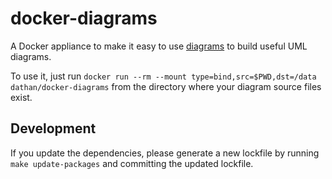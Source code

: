 docker-diagrams
===============

A Docker appliance to make it easy to use [diagrams](https://github.com/francoislaberge/diagrams) to build
useful UML diagrams.

To use it, just run `docker run --rm --mount type=bind,src=$PWD,dst=/data dathan/docker-diagrams` from the directory where your diagram source
files exist.

Development
-----------

If you update the dependencies, please generate a new lockfile by running `make update-packages`
and committing the updated lockfile.

